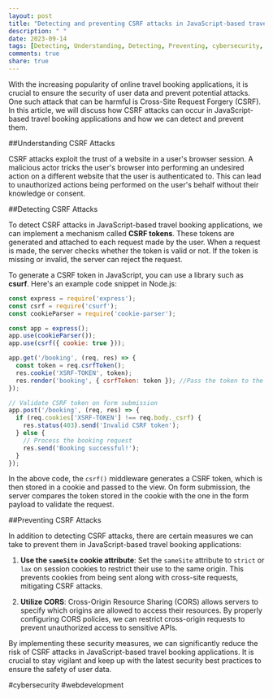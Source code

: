 ```yaml
---
layout: post
title: "Detecting and preventing CSRF attacks in JavaScript-based travel booking applications"
description: " "
date: 2023-09-14
tags: [Detecting, Understanding, Detecting, Preventing, cybersecurity, webdevelopment]
comments: true
share: true
---
```


With the increasing popularity of online travel booking applications, it is crucial to ensure the security of user data and prevent potential attacks. One such attack that can be harmful is Cross-Site Request Forgery (CSRF). In this article, we will discuss how CSRF attacks can occur in JavaScript-based travel booking applications and how we can detect and prevent them.

##Understanding CSRF Attacks

CSRF attacks exploit the trust of a website in a user's browser session. A malicious actor tricks the user's browser into performing an undesired action on a different website that the user is authenticated to. This can lead to unauthorized actions being performed on the user's behalf without their knowledge or consent.

##Detecting CSRF Attacks

To detect CSRF attacks in JavaScript-based travel booking applications, we can implement a mechanism called **CSRF tokens**. These tokens are generated and attached to each request made by the user. When a request is made, the server checks whether the token is valid or not. If the token is missing or invalid, the server can reject the request.

To generate a CSRF token in JavaScript, you can use a library such as **csurf**. Here's an example code snippet in Node.js:

```javascript
const express = require('express');
const csrf = require('csurf');
const cookieParser = require('cookie-parser');

const app = express();
app.use(cookieParser());
app.use(csrf({ cookie: true }));

app.get('/booking', (req, res) => {
  const token = req.csrfToken();
  res.cookie('XSRF-TOKEN', token);
  res.render('booking', { csrfToken: token }); //Pass the token to the view
});

// Validate CSRF token on form submission
app.post('/booking', (req, res) => {
  if (req.cookies['XSRF-TOKEN'] !== req.body._csrf) {
    res.status(403).send('Invalid CSRF token');
  } else {
    // Process the booking request
    res.send('Booking successful!');
  }
});
```

In the above code, the `csrf()` middleware generates a CSRF token, which is then stored in a cookie and passed to the view. On form submission, the server compares the token stored in the cookie with the one in the form payload to validate the request.

##Preventing CSRF Attacks

In addition to detecting CSRF attacks, there are certain measures we can take to prevent them in JavaScript-based travel booking applications:

1. **Use the `sameSite` cookie attribute**: Set the `sameSite` attribute to `strict` or `lax` on session cookies to restrict their use to the same origin. This prevents cookies from being sent along with cross-site requests, mitigating CSRF attacks.

2. **Utilize CORS**: Cross-Origin Resource Sharing (CORS) allows servers to specify which origins are allowed to access their resources. By properly configuring CORS policies, we can restrict cross-origin requests to prevent unauthorized access to sensitive APIs.

By implementing these security measures, we can significantly reduce the risk of CSRF attacks in JavaScript-based travel booking applications. It is crucial to stay vigilant and keep up with the latest security best practices to ensure the safety of user data.

#cybersecurity #webdevelopment